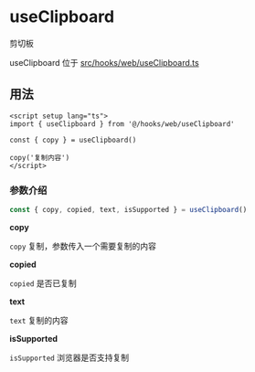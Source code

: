 # useClipboard

剪切板

useClipboard 位于 [src/hooks/web/useClipboard.ts](https://github.com/syh-micro-build/mb-admin/tree/main/src/hooks/web/useClipboard.ts)

## 用法

```vue
<script setup lang="ts">
import { useClipboard } from '@/hooks/web/useClipboard'

const { copy } = useClipboard()

copy('复制内容')
</script>

```

### 参数介绍

```ts
const { copy, copied, text, isSupported } = useClipboard()
```

**copy**

`copy` 复制，参数传入一个需要复制的内容

**copied**

`copied` 是否已复制

**text**

`text` 复制的内容

**isSupported**

`isSupported` 浏览器是否支持复制
